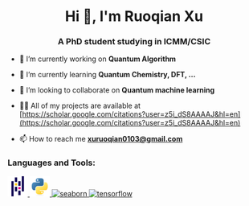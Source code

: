 <h1 align="center">Hi 👋, I'm Ruoqian Xu</h1>
<h3 align="center">A PhD student studying in ICMM/CSIC</h3>

- 🔭 I’m currently working on **Quantum Algorithm**

- 🌱 I’m currently learning **Quantum Chemistry, DFT, ...**

- 👯 I’m looking to collaborate on **Quantum machine learning**

- 👨‍💻 All of my projects are available at [https://scholar.google.com/citations?user=z5i_dS8AAAAJ&hl=en](https://scholar.google.com/citations?user=z5i_dS8AAAAJ&hl=en)

- 📫 How to reach me **xuruoqian0103@gmail.com**


<h3 align="left">Languages and Tools:</h3>
<p align="left"> <a href="https://pandas.pydata.org/" target="_blank" rel="noreferrer"> <img src="https://raw.githubusercontent.com/devicons/devicon/2ae2a900d2f041da66e950e4d48052658d850630/icons/pandas/pandas-original.svg" alt="pandas" width="40" height="40"/> </a> <a href="https://www.python.org" target="_blank" rel="noreferrer"> <img src="https://raw.githubusercontent.com/devicons/devicon/master/icons/python/python-original.svg" alt="python" width="40" height="40"/> </a> <a href="https://seaborn.pydata.org/" target="_blank" rel="noreferrer"> <img src="https://seaborn.pydata.org/_images/logo-mark-lightbg.svg" alt="seaborn" width="40" height="40"/> </a> <a href="https://www.tensorflow.org" target="_blank" rel="noreferrer"> <img src="https://www.vectorlogo.zone/logos/tensorflow/tensorflow-icon.svg" alt="tensorflow" width="40" height="40"/> </a> </p>
